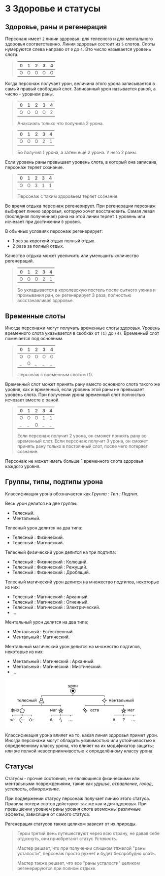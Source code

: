 # 3 Здоровье и статусы

## Здоровье, раны и регенерация

Персонаж имеет `2` линии здоровья: для телесного и для ментального здоровья соответственно.
Линия здоровья состоит из `5` слотов.
Слоты нумеруются слева направо от `0` до `4`. Это число называется уровень слота.

>0|1|2|3|4
>---|---|---|---|----
>O|O|O|O|O

Когда персонаж получает урон, величина этого урона записывается в самый правый свободный слот.
Записанный урон называется раной, а число - уровнем раны.

>0|1|2|3|4
>---|---|---|---|----
>O|O|O|O|2
>
>Анаксиэль только что получила 2 урона.

>0|1|2|3|4
>---|---|---|---|----
>O|O|O|2|1
>
>Бо получил 1 урона, а затем ещё 2 урона. У него 2 раны.

Если уровень раны превышает уровень слота, в который она записана, персонаж теряет сознание.

>0|1|2|3|4
>---|---|---|---|----
>O|O|3|1|1
>
>Персонаж с таким здоровьем теряет сознание.

Во время отдыха персонаж регенерирует.
При регенерации персонаж выбирает линию здоровья, которую хочет восстановить.
Самая левая (последняя полученная) рана на этой линии теряет `1` уровень или исчезает при достижении `0` уровня.

В обычных условиях персонаж регенерирует:
- 1 раз за короткий отдых полный отдых.
- 2 раза за полный отдых.

Качество отдыха может увеличить или уменьшить количество регенераций.

>0|1|2|3|4
>---|---|---|---|----
>O|O|O|2|1
>
>Бо укладывается в королевскую постель после сытного ужина и промывания ран,
>он регенерирует 3 раза, полностью восстанавливая здоровье.

## Временные слоты

Иногда персонажи могут получать временные слоты здоровья.
Уровень временного слота указывается в скобках от `(1)` до `(4)`.
Временный слот помечается под основным.

>0|1|2|3|4
>---|---|---|---|----
>O|O|O|O|O
>_|O|_|_|_
>
>Персонаж с временным слотом (1).

Временный слот может принять рану вместо основного слота такого же уровня, как и временный,
если уровень этой раны не превышает уровень слота.
При получении урона временный слот полностью исчезает вместе с раной.

>0|1|2|3|4
>---|---|---|---|----
>O|O|O|1|1
>_|_|O|_|_
>
>Если персонаж получит 2 урона, он сможет принять рану во временный слот.
>Если персонаж получит 3 урона, он сможет принять рану только в постоянный слот, после чего потеряет сознание.

Персонаж не может иметь больше 1 временного слота здоровья каждого уровня.

## Группы, типы, подтипы урона

Классификация урона обозначается как _Группа : Тип : Подтип_.

Весь урон делится на две группы:
- Телесный.
- Ментальный.

Телесный урон делится на два типа:
- Телесный : Физический.
- Телесный : Магический.

Телесный физический урон делится на три подтипа:
- Телесный : Физический : Колющий.
- Телесный : Физический : Режущий.
- Телесный : Физический : Дробящий.

Телесный магический урон делится на множество подтипов, некоторые из них:
- Телесный : Магический : Арканный.
- Телесный : Магический : Огненный.
- Телесный : Магический : Электрический.
- ...

Ментальный урон делится на два типа:
- Ментальный : Естественный.
- Ментальный : Магический.

Ментальный магический урон делится на множество подтипов, некоторые из них:
- Ментальный : Магический : Арканный.
- Ментальный : Магический : Мистический.
- ...

![](img/3_damage.png)

Классификация урона влияет на то, какая линия здоровья примет урон.
Иногда персонажи могут обладать уязвимостью или устойчивостью к определенному классу урона,
что влияет на их модификатор защиты; или же полной невосприимчивостью к определённому классу урона.

## Статусы

Статусы - прочие состояния, не являющиеся физическими или ментальными повреждениями,
такие как _удушье_, _отравление_, _голод_, _усталость_, _обморожение_.

При подвержении статусу персонаж получает линию этого статуса.
Правила потери слотов действуют так же как и для здоровья.
При превышении уровнем раны уровня слота возможны различные эффекты, зависящие от самого статуса.

Регенерация статусов также целиком зависит от их природы.

>Герои третий день путешествуют через всю страну, не давая себе отдохнуть, они приобретают статус _Усталость_.
>
>Мастер решает, что при получении слишком тяжелой "раны усталости", персонаж просто рухнет и будет беспробудно спать.
>
>Мастер также решает, что все "раны усталости" целиком регенерируются при полном отдыхе.